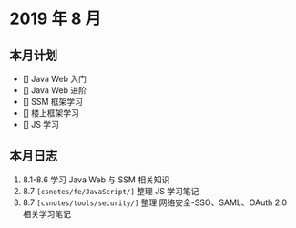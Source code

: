 # 2019 年 8 月

## 本月计划

- [] Java Web 入门
- [] Java Web 进阶
- [] SSM 框架学习
- [] 楼上框架学习
- [] JS 学习

## 本月日志

1. 8.1-8.6 学习 Java Web 与 SSM 相关知识
2. 8.7 `[csnotes/fe/JavaScript/]` 整理 JS 学习笔记
3. 8.7 `[csnotes/tools/security/]` 整理 网络安全-SSO、SAML、OAuth 2.0 相关学习笔记
